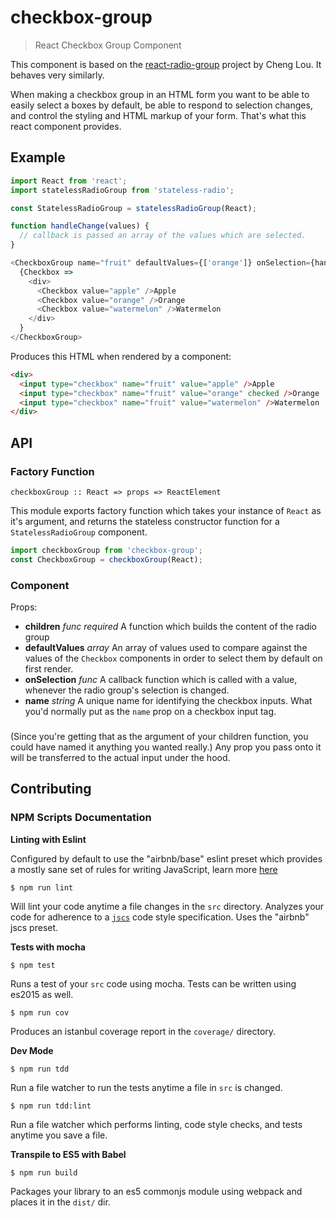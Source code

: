 # checkbox-group

> React Checkbox Group Component

This component is based on the [react-radio-group](https://github.com/chenglou/react-radio-group) project by Cheng Lou.
It behaves very similarly.

When making a checkbox group in an HTML form you want to be able to easily select a boxes by default, be able
to respond to selection changes, and control the styling and HTML markup of your form. That's what this react component provides.

## Example

```js
import React from 'react';
import statelessRadioGroup from 'stateless-radio';

const StatelessRadioGroup = statelessRadioGroup(React);

function handleChange(values) {
  // callback is passed an array of the values which are selected.
}

<CheckboxGroup name="fruit" defaultValues={['orange']} onSelection={handleChange}>
  {Checkbox =>
    <div>
      <Checkbox value="apple" />Apple
      <Checkbox value="orange" />Orange
      <Checkbox value="watermelon" />Watermelon
    </div>
  }
</CheckboxGroup>
```

Produces this HTML when rendered by a component:

```html
<div>
  <input type="checkbox" name="fruit" value="apple" />Apple
  <input type="checkbox" name="fruit" value="orange" checked />Orange
  <input type="checkbox" name="fruit" value="watermelon" />Watermelon
</div>
```


## API

### Factory Function

`checkboxGroup :: React => props => ReactElement`

This module exports factory function which takes your instance of `React` as it's argument, and returns the
stateless constructor function for a `StatelessRadioGroup` component.

```js
import checkboxGroup from 'checkbox-group';
const CheckboxGroup = checkboxGroup(React);
```

### <CheckboxGroup /> Component

Props:

- **children** *func* *required* A function which builds the content of the radio group
- **defaultValues** *array* An array of values used to compare against the values of the `Checkbox` components in order to select them by default on first render.
- **onSelection** *func* A callback function which is called with a value, whenever the radio group's selection is changed.
- **name** *string* A unique name for identifying the checkbox inputs. What you'd normally put as the `name` prop on a checkbox input tag.

### <Checkbox />

(Since you're getting that as the argument of your children function, you could have named it anything you wanted really.) Any prop you pass onto it will be transferred to the actual input under the hood.

## Contributing

### NPM Scripts Documentation

**Linting with Eslint**

Configured by default to use the "airbnb/base" eslint preset which provides 
a mostly sane set of rules for writing JavaScript, learn more [here](https://github.com/airbnb/javascript)

`$ npm run lint`

Will lint your code anytime a file changes in the `src` directory. Analyzes your code for adherence to
a [`jscs`](http://jscs.info/) code style specification. Uses the "airbnb" jscs preset.

**Tests with mocha**

`$ npm test`

Runs a test of your `src` code using mocha. Tests can be written using es2015 as well.

`$ npm run cov`

Produces an istanbul coverage report in the `coverage/` directory.

**Dev Mode**

`$ npm run tdd`

Run a file watcher to run the tests anytime a file in `src` is changed.

`$ npm run tdd:lint`

Run a file watcher which performs linting, code style checks, and tests anytime you save a file.

**Transpile to ES5 with Babel**

`$ npm run build`

Packages your library to an es5 commonjs module using webpack and places it in the `dist/` dir.

